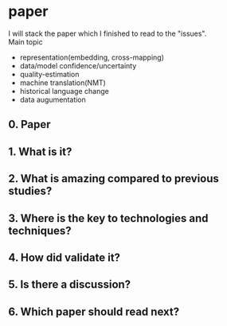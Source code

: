 # paper
I will stack the paper which I finished to read to the "issues".  
Main topic  
* representation(embedding, cross-mapping)  
* data/model confidence/uncertainty
* quality-estimation
* machine translation(NMT)
* historical language change
* data augumentation

## 0. Paper

## 1. What is it?

## 2. What is amazing compared to previous studies?

## 3. Where is the key to technologies and techniques?

## 4. How did validate it?

## 5. Is there a discussion?

## 6. Which paper should read next?
